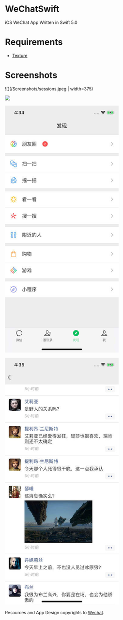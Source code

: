 # WeChatSwift
iOS WeChat App Written in Swift 5.0


Requirements
==

- [Texture](https://github.com/TextureGroup/Texture)



Screenshots
==

![](/Screenshots/sessions.jpeg | width=375)

![](/Screenshots/chats.jpeg)

![](/Screenshots/discover.jpeg)

![](/Screenshots/moments.jpeg)


Resources and App Design copyrights to [Wechat](https://weixin.qq.com/). 
